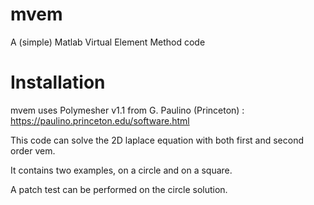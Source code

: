 # mvem
A (simple) Matlab Virtual Element Method code

# Installation

mvem uses Polymesher v1.1 from G. Paulino (Princeton) :
https://paulino.princeton.edu/software.html

This code can solve the 2D laplace equation with both first and second order vem.

It contains two examples, on a circle and on a square. 

A patch test can be performed on the circle solution.
